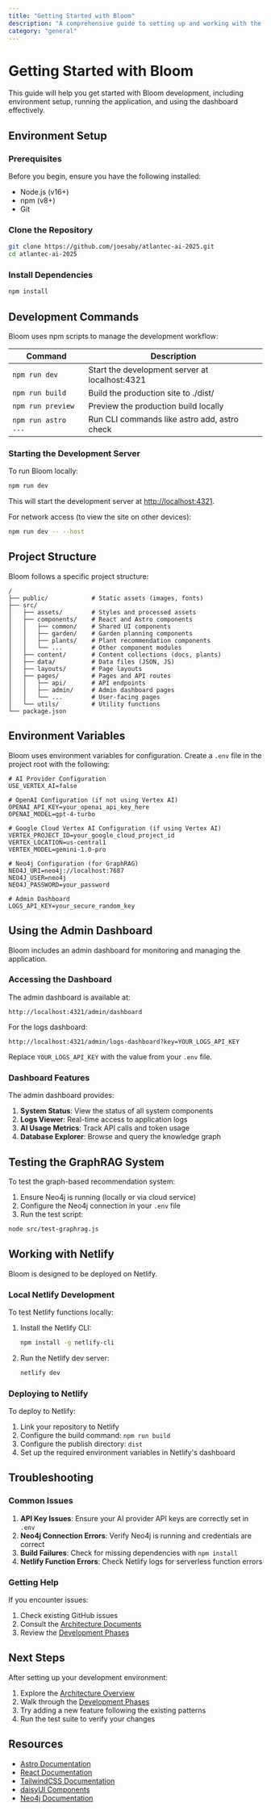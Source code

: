 ```yaml
---
title: "Getting Started with Bloom"
description: "A comprehensive guide to setting up and working with the Bloom codebase"
category: "general"
---
```


# Getting Started with Bloom

This guide will help you get started with Bloom development, including environment setup, running the application, and using the dashboard effectively.

## Environment Setup

### Prerequisites

Before you begin, ensure you have the following installed:

- Node.js (v16+)
- npm (v8+)
- Git

### Clone the Repository

```bash
git clone https://github.com/joesaby/atlantec-ai-2025.git
cd atlantec-ai-2025
```

### Install Dependencies

```bash
npm install
```

## Development Commands

Bloom uses npm scripts to manage the development workflow:

| Command | Description |
|---------|-------------|
| `npm run dev` | Start the development server at localhost:4321 |
| `npm run build` | Build the production site to ./dist/ |
| `npm run preview` | Preview the production build locally |
| `npm run astro ...` | Run CLI commands like astro add, astro check |

### Starting the Development Server

To run Bloom locally:

```bash
npm run dev
```

This will start the development server at [http://localhost:4321](http://localhost:4321).

For network access (to view the site on other devices):

```bash
npm run dev -- --host
```

## Project Structure

Bloom follows a specific project structure:

```
/
├── public/            # Static assets (images, fonts)
├── src/
│   ├── assets/        # Styles and processed assets
│   ├── components/    # React and Astro components
│   │   ├── common/    # Shared UI components
│   │   ├── garden/    # Garden planning components
│   │   ├── plants/    # Plant recommendation components
│   │   └── ...        # Other component modules
│   ├── content/       # Content collections (docs, plants)
│   ├── data/          # Data files (JSON, JS)
│   ├── layouts/       # Page layouts
│   ├── pages/         # Pages and API routes
│   │   ├── api/       # API endpoints
│   │   ├── admin/     # Admin dashboard pages
│   │   └── ...        # User-facing pages
│   └── utils/         # Utility functions
└── package.json
```

## Environment Variables

Bloom uses environment variables for configuration. Create a `.env` file in the project root with the following:

```env
# AI Provider Configuration
USE_VERTEX_AI=false

# OpenAI Configuration (if not using Vertex AI)
OPENAI_API_KEY=your_openai_api_key_here
OPENAI_MODEL=gpt-4-turbo

# Google Cloud Vertex AI Configuration (if using Vertex AI)
VERTEX_PROJECT_ID=your_google_cloud_project_id
VERTEX_LOCATION=us-central1
VERTEX_MODEL=gemini-1.0-pro

# Neo4j Configuration (for GraphRAG)
NEO4J_URI=neo4j://localhost:7687
NEO4J_USER=neo4j
NEO4J_PASSWORD=your_password

# Admin Dashboard
LOGS_API_KEY=your_secure_random_key
```

## Using the Admin Dashboard

Bloom includes an admin dashboard for monitoring and managing the application.

### Accessing the Dashboard

The admin dashboard is available at:

```
http://localhost:4321/admin/dashboard
```

For the logs dashboard:

```
http://localhost:4321/admin/logs-dashboard?key=YOUR_LOGS_API_KEY
```

Replace `YOUR_LOGS_API_KEY` with the value from your `.env` file.

### Dashboard Features

The admin dashboard provides:

1. **System Status**: View the status of all system components
2. **Logs Viewer**: Real-time access to application logs
3. **AI Usage Metrics**: Track API calls and token usage
4. **Database Explorer**: Browse and query the knowledge graph

## Testing the GraphRAG System

To test the graph-based recommendation system:

1. Ensure Neo4j is running (locally or via cloud service)
2. Configure the Neo4j connection in your `.env` file
3. Run the test script:

```bash
node src/test-graphrag.js
```

## Working with Netlify

Bloom is designed to be deployed on Netlify.

### Local Netlify Development

To test Netlify functions locally:

1. Install the Netlify CLI:
   ```bash
   npm install -g netlify-cli
   ```

2. Run the Netlify dev server:
   ```bash
   netlify dev
   ```

### Deploying to Netlify

To deploy to Netlify:

1. Link your repository to Netlify
2. Configure the build command: `npm run build`
3. Configure the publish directory: `dist`
4. Set up the required environment variables in Netlify's dashboard

## Troubleshooting

### Common Issues

1. **API Key Issues**: Ensure your AI provider API keys are correctly set in `.env`
2. **Neo4j Connection Errors**: Verify Neo4j is running and credentials are correct
3. **Build Failures**: Check for missing dependencies with `npm install`
4. **Netlify Function Errors**: Check Netlify logs for serverless function errors

### Getting Help

If you encounter issues:

1. Check existing GitHub issues
2. Consult the [Architecture Documents](/docs/arch/01-architecture-overview)
3. Review the [Development Phases](/docs/devel-phases/phase-dependencies)

## Next Steps

After setting up your development environment:

1. Explore the [Architecture Overview](/docs/arch/01-architecture-overview)
2. Walk through the [Development Phases](/docs/devel-phases/phase1-setup)
3. Try adding a new feature following the existing patterns
4. Run the test suite to verify your changes

## Resources

- [Astro Documentation](https://docs.astro.build)
- [React Documentation](https://reactjs.org/docs)
- [TailwindCSS Documentation](https://tailwindcss.com/docs)
- [daisyUI Components](https://daisyui.com/components)
- [Neo4j Documentation](https://neo4j.com/docs)